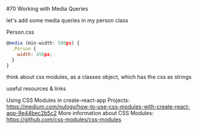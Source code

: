 #70 Working with Media Queries

let's add some media queries in my person class

Person.css

```js
@media (min-width: 500px) {
  .Person {
    width: 450px;
  }
}
```

think about css modules, as a classes object, which has the css as strings

useful resources & links

Using CSS Modules in create-react-app Projects: https://medium.com/nulogy/how-to-use-css-modules-with-create-react-app-9e44bec2b5c2
More information about CSS Modules: https://github.com/css-modules/css-modules



